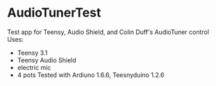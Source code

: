 # AudioTunerTest
Test app for Teensy, Audio Shield, and Colin Duff's AudioTuner control
Uses:
- Teensy 3.1
- Teensy Audio Shield
- electric mic
- 4 pots
Tested with Ardiuno 1.6.6, Teesnyduino 1.2.6
